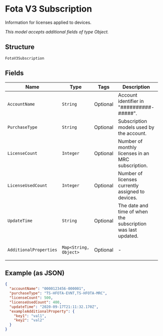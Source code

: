 
# Fota V3 Subscription

Information for licenses applied to devices.

*This model accepts additional fields of type Object.*

## Structure

`FotaV3Subscription`

## Fields

| Name | Type | Tags | Description | Getter | Setter |
|  --- | --- | --- | --- | --- | --- |
| `AccountName` | `String` | Optional | Account identifier in "##########-#####". | String getAccountName() | setAccountName(String accountName) |
| `PurchaseType` | `String` | Optional | Subscription models used by the account. | String getPurchaseType() | setPurchaseType(String purchaseType) |
| `LicenseCount` | `Integer` | Optional | Number of monthly licenses in an MRC subscription. | Integer getLicenseCount() | setLicenseCount(Integer licenseCount) |
| `LicenseUsedCount` | `Integer` | Optional | Number of licenses currently assigned to devices. | Integer getLicenseUsedCount() | setLicenseUsedCount(Integer licenseUsedCount) |
| `UpdateTime` | `String` | Optional | The date and time of when the subscription was last updated. | String getUpdateTime() | setUpdateTime(String updateTime) |
| `AdditionalProperties` | `Map<String, Object>` | Optional | - | Object getAdditionalProperty(String key) | additionalProperty(String key, Object value) |

## Example (as JSON)

```json
{
  "accountName": "0000123456-000001",
  "purchaseType": "TS-HFOTA-EVNT,TS-HFOTA-MRC",
  "licenseCount": 500,
  "licenseUsedCount": 400,
  "updateTime": "2020-09-17T21:11:32.170Z",
  "exampleAdditionalProperty": {
    "key1": "val1",
    "key2": "val2"
  }
}
```

